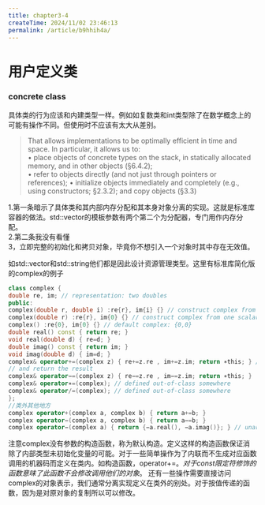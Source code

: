 ```yaml
---
title: chapter3-4
createTime: 2024/11/02 23:46:13
permalink: /article/b9hhih4a/
---
```

# 用户定义类
### concrete class
具体类的行为应该和内建类型一样。例如如复数类和int类型除了在数学概念上的可能有操作不同。但使用时不应该有太大从差别。
>That allows implementations to be optimally efficient in time and space. In particular, it allows us to:  
• place objects of concrete types on the stack, in statically allocated memory, and in other objects (§6.4.2);  
• refer to objects directly (and not just through pointers or references);
• initialize objects immediately and completely (e.g., using constructors; §2.3.2); and  copy objects (§3.3)

1.第一条暗示了具体类和其内部内存分配和其本身对象分离的实现。这就是标准库容器的做法。std::vector的模板参数有两个第二个为分配器，专门用作内存分配。  
2.第二条我没有看懂  
3，立即完整的初始化和拷贝对象，毕竟你不想引入一个对象时其中存在无效值。

如std::vector和std::string他们都是因此设计资源管理类型。这里有标准库简化版的complex的例子
```c++
class complex {
double re, im; // representation: two doubles
public:
complex(double r, double i) :re{r}, im{i} {} // construct complex from two scalars
complex(double r) :re{r}, im{0} {} // construct complex from one scalar
complex() :re{0}, im{0} {} // default complex: {0,0}
double real() const { return re; }
void real(double d) { re=d; }
double imag() const { return im; }
void imag(double d) { im=d; }
complex& operator+=(complex z) { re+=z.re , im+=z.im; return ∗this; } // add to re and im
// and return the result
complex& operator−=(complex z) { re−=z.re , im−=z.im; return ∗this; }
complex& operator∗=(complex); // defined out-of-class somewhere
complex& operator/=(complex); // defined out-of-class somewhere
};
//类外其他地方
complex operator+(complex a, complex b) { return a+=b; }
complex operator−(complex a, complex b) { return a−=b; }
complex operator−(complex a) { return {−a.real(), −a.imag()}; } // unar y minu
```
注意complex没有参数的构造函数，称为默认构造。定义这样的构造函数保证消除了内部类型未初始化变量的可能。对于一些简单操作为了内联而不生成对应函数调用的机器码而定义在类内。如构造函数，operator+=。*对于const限定符修饰的函数意味了此函数不会修改调用他们的对象*。
还有一些操作需要直接访问complex的对象表示，我们通常分离实现定义在类外的别处。对于按值传递的函数，因为是对原对象的复制所以可以修改。

